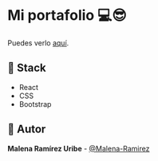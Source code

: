 # Mi portafolio 💻😎

Puedes verlo [aquí](https://malenaramirez.netlify.app/).

## 📌 Stack

- React
- CSS
- Bootstrap

## 🌟 Autor

**Malena Ramírez Uribe** - [@Malena-Ramirez](https://github.com/Malena-Ramirez)
